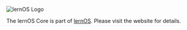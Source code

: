 ![lernOS Logo](https://github.com/simondueckert/lernos-core/raw/master/images/lernOS-logo-400px.png)

The lernOS Core is part of [lernOS](https://lernos.org). Please visit the website for details.
